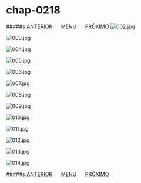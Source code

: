 # chap-0218
#####s [ANTERIOR](/chap-0217/readme.md)&nbsp;&nbsp;&nbsp;&nbsp;&nbsp;&nbsp;[MENU](/readme.md)&nbsp;&nbsp;&nbsp;&nbsp;&nbsp;&nbsp;[PRÓXIMO](/chap-0219/readme.md)
![002.jpg](002.jpg)

![003.jpg](003.jpg)

![004.jpg](004.jpg)

![005.jpg](005.jpg)

![006.jpg](006.jpg)

![007.jpg](007.jpg)

![008.jpg](008.jpg)

![009.jpg](009.jpg)

![010.jpg](010.jpg)

![011.jpg](011.jpg)

![012.jpg](012.jpg)

![013.jpg](013.jpg)

![014.jpg](014.jpg)

#####s [ANTERIOR](/chap-0217/readme.md)&nbsp;&nbsp;&nbsp;&nbsp;&nbsp;&nbsp;[MENU](/readme.md)&nbsp;&nbsp;&nbsp;&nbsp;&nbsp;&nbsp;[PRÓXIMO](/chap-0219/readme.md)
